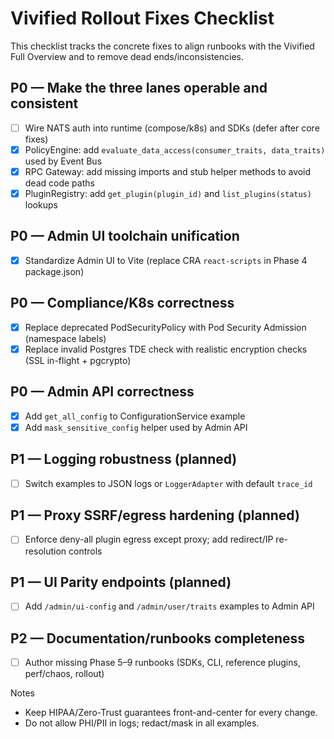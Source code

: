 # Vivified Rollout Fixes Checklist

This checklist tracks the concrete fixes to align runbooks with the Vivified Full Overview and to remove dead ends/inconsistencies.

## P0 — Make the three lanes operable and consistent
- [ ] Wire NATS auth into runtime (compose/k8s) and SDKs (defer after core fixes)
- [x] PolicyEngine: add `evaluate_data_access(consumer_traits, data_traits)` used by Event Bus
- [x] RPC Gateway: add missing imports and stub helper methods to avoid dead code paths
- [x] PluginRegistry: add `get_plugin(plugin_id)` and `list_plugins(status)` lookups

## P0 — Admin UI toolchain unification
- [x] Standardize Admin UI to Vite (replace CRA `react-scripts` in Phase 4 package.json)

## P0 — Compliance/K8s correctness
- [x] Replace deprecated PodSecurityPolicy with Pod Security Admission (namespace labels)
- [x] Replace invalid Postgres TDE check with realistic encryption checks (SSL in-flight + pgcrypto)

## P0 — Admin API correctness
- [x] Add `get_all_config` to ConfigurationService example
- [x] Add `mask_sensitive_config` helper used by Admin API

## P1 — Logging robustness (planned)
- [ ] Switch examples to JSON logs or `LoggerAdapter` with default `trace_id`

## P1 — Proxy SSRF/egress hardening (planned)
- [ ] Enforce deny-all plugin egress except proxy; add redirect/IP re-resolution controls

## P1 — UI Parity endpoints (planned)
- [ ] Add `/admin/ui-config` and `/admin/user/traits` examples to Admin API

## P2 — Documentation/runbooks completeness
- [ ] Author missing Phase 5–9 runbooks (SDKs, CLI, reference plugins, perf/chaos, rollout)

Notes
- Keep HIPAA/Zero-Trust guarantees front-and-center for every change.
- Do not allow PHI/PII in logs; redact/mask in all examples.

